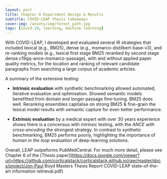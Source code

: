 ```yaml
---
layout: post
title: Chapter 6 Experiment Design & Results
subtitle: COVID-LEAP thesis takeaways
cover-img: /assets/img/forest_path.jpg
tags: [Covid-19, learning, machine learning]
---
```

With COVID-LEAP, I developed and evaluated several IR strategies that included lexical (e.g., BM25), dense (e.g., msmarco-distilbert-base-v3), and re-ranking models (e.g., lexical first stage BM25 reranked by second stage dense c19gq-ance-msmarco-passage), with and without applied paper quality metrics, for the location and ranking of relevant candidate paragraphs from searching a large corpus of academic articles.

A summary of the extensive testing:

* __Intrinsic evaluation__ with synthetic benchmarking allowed automated, iterative evaluation and optimisation. Showed semantic models benefitted from domain and longer passage fine-tuning. BM25 does well. Reranking ensembles capitalise on strong BM25 & fine-grain the lexical model results with semantic capture for even better performance.

* __Extrinsic evaluation__ by a medical expert with over 30 years experience shows there is a concensus with intrinsic testing, with the *ANCE with cross-encoding* the strongest strategy. In contrast to synthetic benchmarking, BM25 performs poorly, highlighting the importance of *human in the loop* evaluation of deep-learning solutions. 

Overall, LEAP outpeforms PubMedCentral.  For much more detail, please see Chapter 6 of the [Thesis paper](https://docs.google.com/viewer?url=https://github.com/corticalstack/corticalstack.github.io/raw/master/docs/project/Jon-Paul Boyd Masters Thesis Report COVID-LEAP state-of-the-art information retrieval.pdf)
